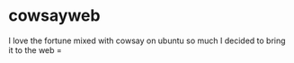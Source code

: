 # cowsayweb
I love the fortune mixed with cowsay on ubuntu so much I decided to bring it to the web =

